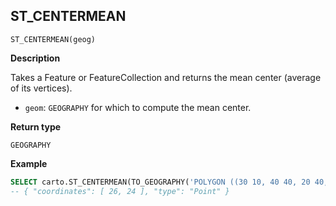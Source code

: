 ## ST_CENTERMEAN

```sql:signature
ST_CENTERMEAN(geog)
```

**Description**

Takes a Feature or FeatureCollection and returns the mean center (average of its vertices).

* `geom`: `GEOGRAPHY` for which to compute the mean center.

**Return type**

`GEOGRAPHY`

**Example**

```sql
SELECT carto.ST_CENTERMEAN(TO_GEOGRAPHY('POLYGON ((30 10, 40 40, 20 40, 10 20, 30 10))'));
-- { "coordinates": [ 26, 24 ], "type": "Point" }
```
